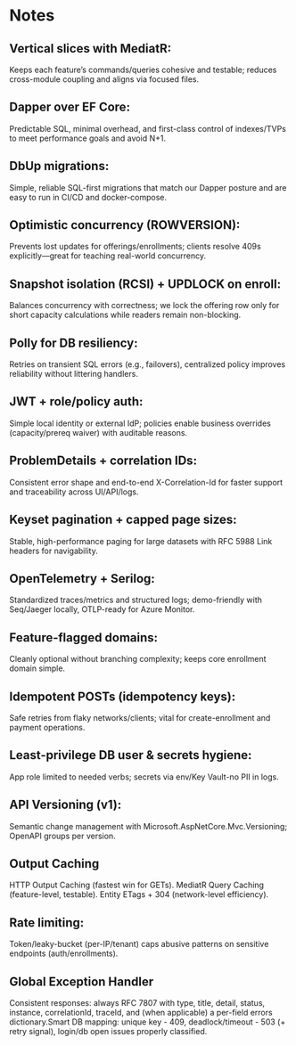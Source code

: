 # Notes

## Vertical slices with MediatR: 
Keeps each feature’s commands/queries cohesive and testable; reduces cross-module coupling and aligns via focused files.

## Dapper over EF Core: 
Predictable SQL, minimal overhead, and first-class control of indexes/TVPs to meet performance goals and avoid N+1.

## DbUp migrations: 
Simple, reliable SQL-first migrations that match our Dapper posture and are easy to run in CI/CD and docker-compose.

## Optimistic concurrency (ROWVERSION): 
Prevents lost updates for offerings/enrollments; clients resolve 409s explicitly—great for teaching real-world concurrency.

## Snapshot isolation (RCSI) + UPDLOCK on enroll: 
Balances concurrency with correctness; we lock the offering row only for short capacity calculations while readers remain non-blocking.

## Polly for DB resiliency: 
Retries on transient SQL errors (e.g., failovers), centralized policy improves reliability without littering handlers.

## JWT + role/policy auth: 
Simple local identity or external IdP; policies enable business overrides (capacity/prereq waiver) with auditable reasons.

## ProblemDetails + correlation IDs: 
Consistent error shape and end-to-end X-Correlation-Id for faster support and traceability across UI/API/logs.

## Keyset pagination + capped page sizes: 
Stable, high-performance paging for large datasets with RFC 5988 Link headers for navigability.

## OpenTelemetry + Serilog: 
Standardized traces/metrics and structured logs; demo-friendly with Seq/Jaeger locally, OTLP-ready for Azure Monitor.

## Feature-flagged domains: 
Cleanly optional without branching complexity; keeps core enrollment domain simple.

## Idempotent POSTs (idempotency keys): 
Safe retries from flaky networks/clients; vital for create-enrollment and payment operations.

## Least-privilege DB user & secrets hygiene: 
App role limited to needed verbs; secrets via env/Key Vault-no PII in logs.

## API Versioning (v1): 
Semantic change management with Microsoft.AspNetCore.Mvc.Versioning; OpenAPI groups per version.

## Output Caching
HTTP Output Caching (fastest win for GETs). 
MediatR Query Caching (feature-level, testable). 
Entity ETags + 304 (network-level efficiency). 

## Rate limiting: 
Token/leaky-bucket (per-IP/tenant) caps abusive patterns on sensitive endpoints (auth/enrollments).

## Global Exception Handler 
Consistent responses: always RFC 7807 with type, title, detail, status, instance, correlationId, traceId, and (when applicable) a per-field errors dictionary.Smart DB mapping: unique key - 409, deadlock/timeout - 503 (+ retry signal), login/db open issues properly classified.
